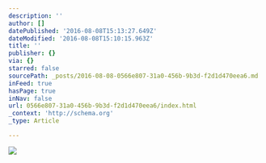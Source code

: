 ```yaml
---
description: ''
author: []
datePublished: '2016-08-08T15:13:27.649Z'
dateModified: '2016-08-08T15:10:15.963Z'
title: ''
publisher: {}
via: {}
starred: false
sourcePath: _posts/2016-08-08-0566e807-31a0-456b-9b3d-f2d1d470eea6.md
inFeed: true
hasPage: true
inNav: false
url: 0566e807-31a0-456b-9b3d-f2d1d470eea6/index.html
_context: 'http://schema.org'
_type: Article

---
```

![](https://the-grid-user-content.s3-us-west-2.amazonaws.com/62a8940b-d535-4f43-970e-f2c78501adbf.png)